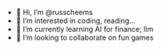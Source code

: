 - 👋 Hi, I’m @russcheems
- 👀 I’m interested in coding, reading...
- 🌱 I’m currently learning AI for finance; llm
- 💞️ I’m looking to collaborate on fun games

<!---
russcheems/russcheems is a ✨ special ✨ repository because its `README.md` (this file) appears on your GitHub profile.
You can click the Preview link to take a look at your changes.
--->
